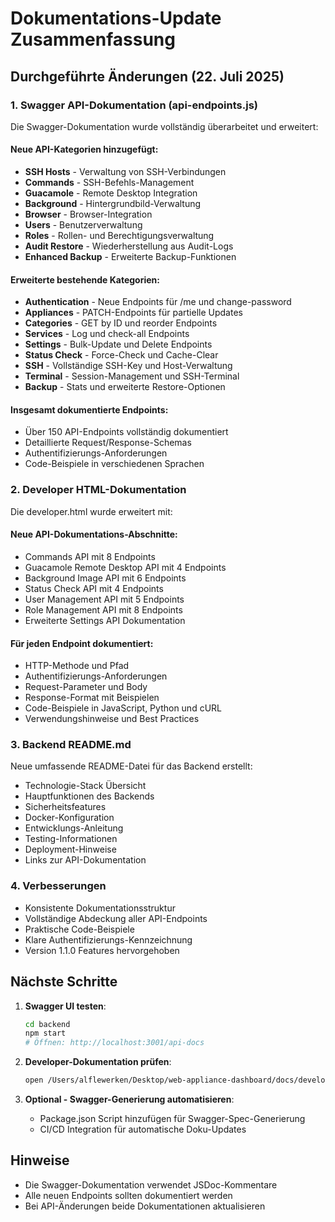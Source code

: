 # Dokumentations-Update Zusammenfassung

## Durchgeführte Änderungen (22. Juli 2025)

### 1. Swagger API-Dokumentation (api-endpoints.js)

Die Swagger-Dokumentation wurde vollständig überarbeitet und erweitert:

#### Neue API-Kategorien hinzugefügt:
- **SSH Hosts** - Verwaltung von SSH-Verbindungen
- **Commands** - SSH-Befehls-Management
- **Guacamole** - Remote Desktop Integration
- **Background** - Hintergrundbild-Verwaltung
- **Browser** - Browser-Integration
- **Users** - Benutzerverwaltung
- **Roles** - Rollen- und Berechtigungsverwaltung
- **Audit Restore** - Wiederherstellung aus Audit-Logs
- **Enhanced Backup** - Erweiterte Backup-Funktionen

#### Erweiterte bestehende Kategorien:
- **Authentication** - Neue Endpoints für /me und change-password
- **Appliances** - PATCH-Endpoints für partielle Updates
- **Categories** - GET by ID und reorder Endpoints
- **Services** - Log und check-all Endpoints
- **Settings** - Bulk-Update und Delete Endpoints
- **Status Check** - Force-Check und Cache-Clear
- **SSH** - Vollständige SSH-Key und Host-Verwaltung
- **Terminal** - Session-Management und SSH-Terminal
- **Backup** - Stats und erweiterte Restore-Optionen

#### Insgesamt dokumentierte Endpoints:
- Über 150 API-Endpoints vollständig dokumentiert
- Detaillierte Request/Response-Schemas
- Authentifizierungs-Anforderungen
- Code-Beispiele in verschiedenen Sprachen

### 2. Developer HTML-Dokumentation

Die developer.html wurde erweitert mit:

#### Neue API-Dokumentations-Abschnitte:
- Commands API mit 8 Endpoints
- Guacamole Remote Desktop API mit 4 Endpoints
- Background Image API mit 6 Endpoints  
- Status Check API mit 4 Endpoints
- User Management API mit 5 Endpoints
- Role Management API mit 8 Endpoints
- Erweiterte Settings API Dokumentation

#### Für jeden Endpoint dokumentiert:
- HTTP-Methode und Pfad
- Authentifizierungs-Anforderungen
- Request-Parameter und Body
- Response-Format mit Beispielen
- Code-Beispiele in JavaScript, Python und cURL
- Verwendungshinweise und Best Practices

### 3. Backend README.md

Neue umfassende README-Datei für das Backend erstellt:

- Technologie-Stack Übersicht
- Hauptfunktionen des Backends
- Sicherheitsfeatures
- Docker-Konfiguration
- Entwicklungs-Anleitung
- Testing-Informationen
- Deployment-Hinweise
- Links zur API-Dokumentation

### 4. Verbesserungen

- Konsistente Dokumentationsstruktur
- Vollständige Abdeckung aller API-Endpoints
- Praktische Code-Beispiele
- Klare Authentifizierungs-Kennzeichnung
- Version 1.1.0 Features hervorgehoben

## Nächste Schritte

1. **Swagger UI testen**: 
   ```bash
   cd backend
   npm start
   # Öffnen: http://localhost:3001/api-docs
   ```

2. **Developer-Dokumentation prüfen**:
   ```bash
   open /Users/alflewerken/Desktop/web-appliance-dashboard/docs/developer.html
   ```

3. **Optional - Swagger-Generierung automatisieren**:
   - Package.json Script hinzufügen für Swagger-Spec-Generierung
   - CI/CD Integration für automatische Doku-Updates

## Hinweise

- Die Swagger-Dokumentation verwendet JSDoc-Kommentare
- Alle neuen Endpoints sollten dokumentiert werden
- Bei API-Änderungen beide Dokumentationen aktualisieren
